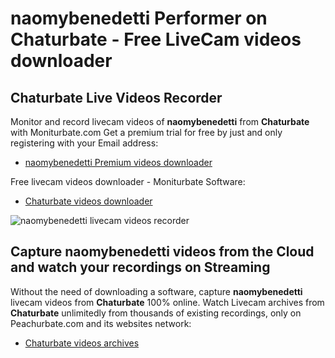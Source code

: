 # naomybenedetti Performer on Chaturbate - Free LiveCam videos downloader

## Chaturbate Live Videos Recorder

Monitor and record livecam videos of **naomybenedetti** from **Chaturbate** with Moniturbate.com
Get a premium trial for free by just and only registering with your Email address:
* [naomybenedetti Premium videos downloader](https://moniturbate.com/request-demo-licence-key.html)

Free livecam videos downloader - Moniturbate Software:
* [Chaturbate videos downloader](https://moniturbate.com/moniturbate-download-software.html)

![naomybenedetti livecam videos recorder](https://peachurnet.com/templates/moniturbate-software.png)


## Capture naomybenedetti videos from the Cloud and watch your recordings on Streaming

Without the need of downloading a software, capture **naomybenedetti** livecam videos from **Chaturbate** 100% online.
Watch Livecam archives from **Chaturbate** unlimitedly from thousands of existing recordings, only on Peachurbate.com and its websites network:
* [Chaturbate videos archives](https://peachurnet.com/)